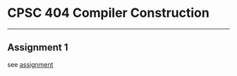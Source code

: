 # CPSC 404 Compiler Construction

----
## Assignment 1
see [assignment](https://hackmd.io/s/HyaDeaXzN#)

